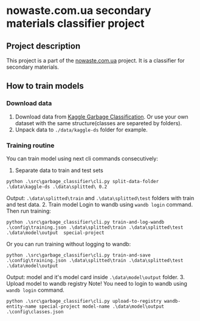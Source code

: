 # nowaste.com.ua secondary materials classifier project

## Project description

This project is a part of the [nowaste.com.ua](https://nowaste.com.ua) project. It is a classifier for secondary materials.

## How to train models
### Download data
1. Download data from [Kaggle Garbage Classification](https://www.kaggle.com/datasets/mostafaabla/garbage-classification). Or use your own dataset with the same structure(classes are separeted by folders).
2. Unpack data to `./data/kaggle-ds` folder for example.
### Training routine
You can train model using next cli commands consecutively:
1. Separate data to train and test sets
```
python .\src\garbage_classifier\cli.py split-data-folder .\data\kaggle-ds .\data\splitted\ 0.2
```
Output: `.\data\splitted\train` and `.\data\splitted\test` folders with train and test data.
2. Train model
Login to wandb using `wandb login` command. Then run training:
```
python .\src\garbage_classifier\cli.py train-and-log-wandb .\config\training.json .\data\splitted\train .\data\splitted\test .\data\model\output  special-project
```
Or you can run training without logging to wandb:
```
python .\src\garbage_classifier\cli.py train-and-save .\config\training.json .\data\splitted\train .\data\splitted\test .\data\model\output
```
Output: model and it's model card inside `.\data\model\output` folder.
3. Upload model to wandb registry
Note! You need to login to wandb using `wandb login` command.
```
python .\src\garbage_classifier\cli.py upload-to-registry wandb-entity-name special-project model-name .\data\model\output .\config\classes.json
```